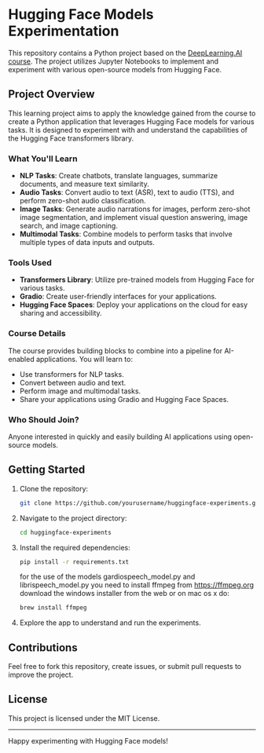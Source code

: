 
# Hugging Face Models Experimentation

This repository contains a Python project based on the [DeepLearning.AI course](https://www.deeplearning.ai/short-courses/open-source-models-hugging-face/). The project utilizes Jupyter Notebooks to implement and experiment with various open-source models from Hugging Face.

## Project Overview

This learning project aims to apply the knowledge gained from the course to create a Python application that leverages Hugging Face models for various tasks. It is designed to experiment with and understand the capabilities of the Hugging Face transformers library.

### What You'll Learn

- **NLP Tasks**: Create chatbots, translate languages, summarize documents, and measure text similarity.
- **Audio Tasks**: Convert audio to text (ASR), text to audio (TTS), and perform zero-shot audio classification.
- **Image Tasks**: Generate audio narrations for images, perform zero-shot image segmentation, and implement visual question answering, image search, and image captioning.
- **Multimodal Tasks**: Combine models to perform tasks that involve multiple types of data inputs and outputs.

### Tools Used

- **Transformers Library**: Utilize pre-trained models from Hugging Face for various tasks.
- **Gradio**: Create user-friendly interfaces for your applications.
- **Hugging Face Spaces**: Deploy your applications on the cloud for easy sharing and accessibility.

### Course Details

The course provides building blocks to combine into a pipeline for AI-enabled applications. You will learn to:

- Use transformers for NLP tasks.
- Convert between audio and text.
- Perform image and multimodal tasks.
- Share your applications using Gradio and Hugging Face Spaces.

### Who Should Join?

Anyone interested in quickly and easily building AI applications using open-source models.

## Getting Started

1. Clone the repository:
   ```bash
   git clone https://github.com/yourusername/huggingface-experiments.git
   ```
2. Navigate to the project directory:
   ```bash
   cd huggingface-experiments
   ```
3. Install the required dependencies:
   ```bash
   pip install -r requirements.txt
   ```
   for the use of the models gardiospeech_model.py and librispeech_model.py you need to install ffmpeg from https://ffmpeg.org
   download the windows installer from the web or on mac os x do:
   ```bash
   brew install ffmpeg
   ```
4. Explore the app to understand and run the experiments.

## Contributions

Feel free to fork this repository, create issues, or submit pull requests to improve the project.

## License

This project is licensed under the MIT License.

---

Happy experimenting with Hugging Face models!
